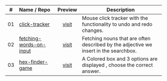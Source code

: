 |  #  | Name / Repo                                   |                   Preview                   | Description                                                                          |
| :-: | :-------------------------------------------- | :-----------------------------------------: | ------------------------------------------------------------------------------------ |
| 01  | [click-tracker](/01_click-tracker)            | [visit](https://clicktrack3rr.netlify.app/) | Mouse click tracker with the functionality to undo and redo changes.                 |
| 02  | [fetching-words-on-input](/02_fetching-words-on-input) |   [visit](https://ftchwords.netlify.app/)   | Fetching nouns that are often described by the adjective we insert in the searchbox. |
| 03  | [hex-finder-game](/03_hex-finder-game)        |    [visit](https://cclrss.netlify.app/)     | A Colored box and 3 options are displayed , choose the correct answer.               |
